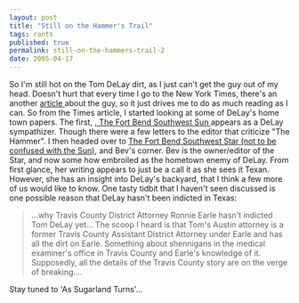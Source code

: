 ```yaml
---
layout: post
title: "Still on the Hammer's Trail"
tags: rants
published: true
permalink: still-on-the-hammers-trail-2
date: 2005-04-17
---
```


So I'm still hot on the Tom DeLay dirt, as I just can't get the guy out of my head.  Doesn't hurt that every time I go to the New York Times, there's an another <a href="http://nytimes.com/2005/04/17/politics/17delay.html?pagewanted=1">article </a>about the guy, so it just drives me to do as much reading as I can.  So from the Times article, I started looking at some of DeLay's home town papers.  The first, <a href="http://www.zwire.com/site/news.cfm?brd=1574&Nav_Sec=69990">, The Fort Bend Southwest Sun </a> appears as a DeLay sympathizer.  Though there were a few letters to the editor that criticize "The Hammer".  I then headed over to <a href="http://www.fortbendstar.com/033005/burner033005.htm"> The Fort Bend Southwest Star (not to be confused with the Sun)</a>, and Bev's corner.  Bev is the owner/editor of the Star, and now some how embroiled as the hometown enemy of DeLay.  From first glance, her writing appears to just be a call it as she sees it Texan.  However, she has an insight into DeLay's backyard, that I think a few more of us would like to know.
One tasty tidbit that I haven't seen discussed is one possible reason that DeLay hasn't been indicted in Texas:
<blockquote>...why Travis County District Attorney Ronnie Earle hasn't indicted Tom DeLay yet...
 The scoop I heard is that Tom's Austin attorney is a former Travis County Assistant District Attorney under Earle and has all the dirt on Earle. Something about shennigans in the medical examiner's office in Travis County and Earle's knowledge of it. Supposedly, all the details of the Travis County story are on the verge of breaking....</blockquote>

Stay tuned to 'As Sugarland Turns'...
